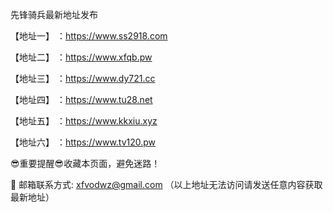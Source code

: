 先锋骑兵最新地址发布

【地址一】 ：https://www.ss2918.com

【地址二】 ：https://www.xfqb.pw

【地址三】 ：https://www.dy721.cc

【地址四】 ：https://www.tu28.net

【地址五】 ：https://www.kkxiu.xyz

【地址六】 ：https://www.tv120.pw

😎重要提醒😎收藏本页面，避免迷路！

📧 邮箱联系方式: xfvodwz@gmail.com （以上地址无法访问请发送任意内容获取最新地址）
